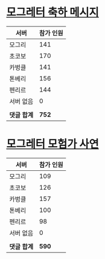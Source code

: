 # [모그레터 축하 메시지](./Event250701_v7_2_10th_moogleletter0.md)

|서버|참가 인원|
|-|-|
|모그리|141|
|초코보|170|
|카벙클|141|
|톤베리|156|
|펜리르|144|
|서버 없음|0|
|||
|**댓글 합계**|**752**|


# [모그레터 모험가 사연](./Event250701_v7_2_10th_moogleletter1.md)

|서버|참가 인원|
|-|-|
|모그리|109|
|초코보|126|
|카벙클|157|
|톤베리|100|
|펜리르|98|
|서버 없음|0|
|||
|**댓글 합계**|**590**|


